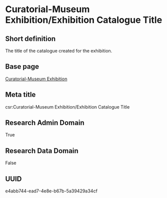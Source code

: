 # Curatorial-Museum Exhibition/Exhibition Catalogue Title
## Short definition
The title of the catalogue created for the exhibition.
## Base page
[Curatorial-Museum Exhibition](https://github.com/EuroCRIS/CASRAI-Dictionairies/blob/main/Objects/Curatorial-Museum%20Exhibition.md)
## Meta title
csr:Curatorial-Museum Exhibition/Exhibition Catalogue Title
## Research Admin Domain
True
## Research Data Domain
False
## UUID
e4abb744-ead7-4e8e-b67b-5a39429a34cf
